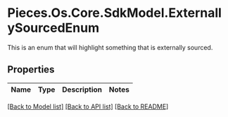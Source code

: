 # Pieces.Os.Core.SdkModel.ExternallySourcedEnum
This is an enum that will highlight something that is externally sourced.

## Properties

Name | Type | Description | Notes
------------ | ------------- | ------------- | -------------

[[Back to Model list]](../README.md#documentation-for-models) [[Back to API list]](../README.md#documentation-for-api-endpoints) [[Back to README]](../README.md)

